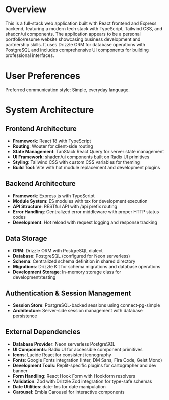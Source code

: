 # Overview

This is a full-stack web application built with React frontend and Express backend, featuring a modern tech stack with TypeScript, Tailwind CSS, and shadcn/ui components. The application appears to be a personal portfolio/resume website showcasing business development and partnership skills. It uses Drizzle ORM for database operations with PostgreSQL and includes comprehensive UI components for building professional interfaces.

# User Preferences

Preferred communication style: Simple, everyday language.

# System Architecture

## Frontend Architecture
- **Framework**: React 18 with TypeScript
- **Routing**: Wouter for client-side routing
- **State Management**: TanStack React Query for server state management
- **UI Framework**: shadcn/ui components built on Radix UI primitives
- **Styling**: Tailwind CSS with custom CSS variables for theming
- **Build Tool**: Vite with hot module replacement and development plugins

## Backend Architecture
- **Framework**: Express.js with TypeScript
- **Module System**: ES modules with tsx for development execution
- **API Structure**: RESTful API with /api prefix routing
- **Error Handling**: Centralized error middleware with proper HTTP status codes
- **Development**: Hot reload with request logging and response tracking

## Data Storage
- **ORM**: Drizzle ORM with PostgreSQL dialect
- **Database**: PostgreSQL (configured for Neon serverless)
- **Schema**: Centralized schema definition in shared directory
- **Migrations**: Drizzle Kit for schema migrations and database operations
- **Development Storage**: In-memory storage class for development/testing

## Authentication & Session Management
- **Session Store**: PostgreSQL-backed sessions using connect-pg-simple
- **Architecture**: Server-side session management with database persistence

## External Dependencies
- **Database Provider**: Neon serverless PostgreSQL
- **UI Components**: Radix UI for accessible component primitives
- **Icons**: Lucide React for consistent iconography
- **Fonts**: Google Fonts integration (Inter, DM Sans, Fira Code, Geist Mono)
- **Development Tools**: Replit-specific plugins for cartographer and dev banner
- **Form Handling**: React Hook Form with Hookform resolvers
- **Validation**: Zod with Drizzle Zod integration for type-safe schemas
- **Date Utilities**: date-fns for date manipulation
- **Carousel**: Embla Carousel for interactive components